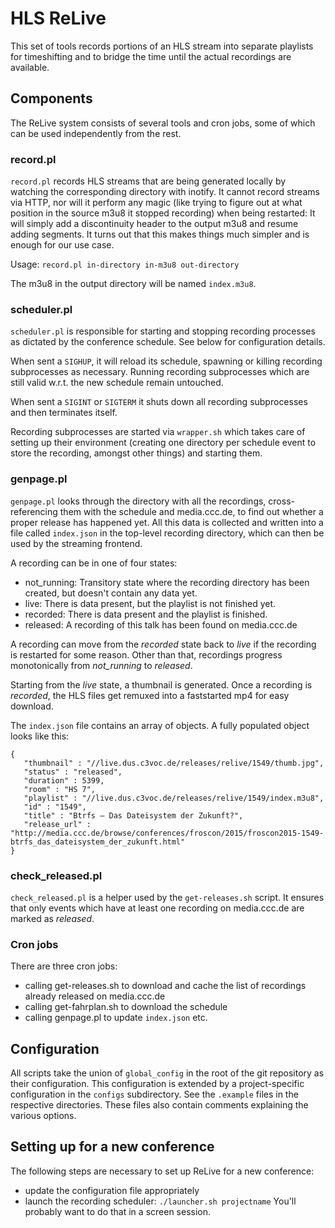 HLS ReLive
==========

This set of tools records portions of an HLS stream into separate
playlists for timeshifting and to bridge the time until the actual
recordings are available.

Components
----------

The ReLive system consists of several tools and cron jobs, some of which
can be used independently from the rest.

### record.pl

`record.pl` records HLS streams that are being generated locally by
watching the corresponding directory with inotify. It cannot record
streams via HTTP, nor will it perform any magic (like trying to figure
out at what position in the source m3u8 it stopped recording) when being
restarted: It will simply add a discontinuity header to the output m3u8
and resume adding segments. It turns out that this makes things much
simpler and is enough for our use case.

Usage: `record.pl in-directory in-m3u8 out-directory`

The m3u8 in the output directory will be named `index.m3u8`.

### scheduler.pl

`scheduler.pl` is responsible for starting and stopping recording
processes as dictated by the conference schedule. See below for
configuration details.

When sent a `SIGHUP`, it will reload its schedule, spawning or killing
recording subprocesses as necessary. Running recording subprocesses
which are still valid w.r.t. the new schedule remain untouched.

When sent a `SIGINT` or `SIGTERM` it shuts down all recording
subprocesses and then terminates itself.

Recording subprocesses are started via `wrapper.sh` which takes care of
setting up their environment (creating one directory per schedule event
to store the recording, amongst other things) and starting them.

### genpage.pl

`genpage.pl` looks through the directory with all the recordings,
cross-referencing them with the schedule and media.ccc.de, to find out
whether a proper release has happened yet. All this data is collected
and written into a file called `index.json` in the top-level recording
directory, which can then be used by the streaming frontend.

A recording can be in one of four states:
 - not_running: Transitory state where the recording directory has been
   created, but doesn't contain any data yet.
 - live: There is data present, but the playlist is not finished yet.
 - recorded: There is data present and the playlist is finished.
 - released: A recording of this talk has been found on media.ccc.de

A recording can move from the *recorded* state back to *live* if the
recording is restarted for some reason. Other than that, recordings
progress monotonically from *not_running* to *released*.

Starting from the *live* state, a thumbnail is generated. Once a
recording is *recorded*, the HLS files get remuxed into a faststarted
mp4 for easy download.

The `index.json` file contains an array of objects. A fully populated
object looks like this:

    {
       "thumbnail" : "//live.dus.c3voc.de/releases/relive/1549/thumb.jpg",
       "status" : "released",
       "duration" : 5399,
       "room" : "HS 7",
       "playlist" : "//live.dus.c3voc.de/releases/relive/1549/index.m3u8",
       "id" : "1549",
       "title" : "Btrfs – Das Dateisystem der Zukunft?",
       "release_url" : "http://media.ccc.de/browse/conferences/froscon/2015/froscon2015-1549-btrfs_das_dateisystem_der_zukunft.html"
    }

### check_released.pl

`check_released.pl` is a helper used by the `get-releases.sh` script. It
ensures that only events which have at least one recording on media.ccc.de are
marked as *released*.

### Cron jobs

There are three cron jobs:

  - calling get-releases.sh to download and cache the list of recordings
    already released on media.ccc.de
  - calling get-fahrplan.sh to download the schedule
  - calling genpage.pl to update `index.json` etc.

Configuration
-------------

All scripts take the union of `global_config` in the root of the git
repository as their configuration. This configuration is extended by a
project-specific configuration in the `configs` subdirectory. See the
`.example` files in the respective directories. These files also contain
comments explaining the various options.

Setting up for a new conference
-------------------------------

The following steps are necessary to set up ReLive for a new conference:

  - update the configuration file appropriately
  - launch the recording scheduler: `./launcher.sh projectname`
    You'll probably want to do that in a screen session.

